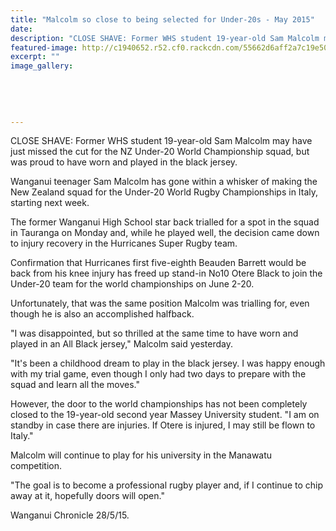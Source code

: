 ```yaml
---
title: "Malcolm so close to being selected for Under-20s - May 2015"
date: 
description: "CLOSE SHAVE: Former WHS student 19-year-old Sam Malcolm may have just missed the cut for the NZ Under-20 World Championship squad, but was proud to have worn and played in the black jersey."
featured-image: http://c1940652.r52.cf0.rackcdn.com/55662d6aff2a7c19e50000a3/Sam-Malcolm-NZ-under-20-World-Champs-28.5.15.jpg
excerpt: ""
image_gallery:
    
    
    
    
    
---
```


<p><span>CLOSE SHAVE: Former WHS student 19-year-old Sam Malcolm may have just missed the cut for the NZ Under-20 World Championship squad, but was proud to have worn and played in the black jersey.</span></p>
<p>Wanganui teenager Sam Malcolm has gone within a whisker of making the New Zealand squad for the Under-20 World Rugby Championships in Italy, starting next week.</p>
<p>The former Wanganui High School star back trialled for a spot in the squad in Tauranga on Monday and, while he played well, the decision came down to injury recovery in the Hurricanes Super Rugby team.</p>
<p>Confirmation that Hurricanes first five-eighth Beauden Barrett would be back from his knee injury has freed up stand-in No10 Otere Black to join the Under-20 team for the world championships on June 2-20.</p>
<p>Unfortunately, that was the same position Malcolm was trialling for, even though he is also an accomplished halfback.</p>
<p>"I was disappointed, but so thrilled at the same time to have worn and played in an All Black jersey," Malcolm said yesterday.</p>
<p>"It's been a childhood dream to play in the black jersey. I was happy enough with my trial game, even though I only had two days to prepare with the squad and learn all the moves."</p>
<p>However, the door to the world championships has not been completely closed to the 19-year-old second year Massey University student. "I am on standby in case there are injuries. If Otere is injured, I may still be flown to Italy."</p>
<p>Malcolm will continue to play for his university in the Manawatu competition.</p>
<p>"The goal is to become a professional rugby player and, if I continue to chip away at it, hopefully doors will open."</p>
<p>Wanganui Chronicle 28/5/15.</p>

